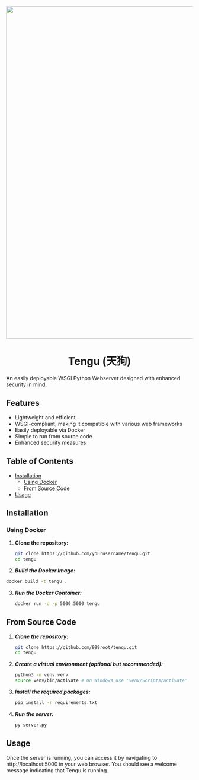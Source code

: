 <div align="center"><img src="https://mir-s3-cdn-cf.behance.net/project_modules/hd/06a22446366801.5851795421436.gif" width="897"></div>
<h1 align="center">Tengu (天狗)</h1>
An easily deployable WSGI Python Webserver designed with enhanced security in mind.

## Features

- Lightweight and efficient
- WSGI-compliant, making it compatible with various web frameworks
- Easily deployable via Docker
- Simple to run from source code
- Enhanced security measures

## Table of Contents

- [Installation](#installation)
  - [Using Docker](#using-docker)
  - [From Source Code](#from-source-code)
- [Usage](#usage)

## Installation

### Using Docker

1. **Clone the repository:**

   ```bash
   git clone https://github.com/yourusername/tengu.git
   cd tengu
   ```

2. ***Build the Docker Image:***
  ```bash
  docker build -t tengu .
  ```

3. ***Run the Docker Container:***
   ```bash
   docker run -d -p 5000:5000 tengu
   ```

## From Source Code
1. ***Clone the repository:***
   ```bash
   git clone https://github.com/999root/tengu.git
   cd tengu
   ```

2. ***Create a virtual environment (optional but recommended):***
   ```bash
   python3 -m venv venv
   source venv/bin/activate # On Windows use 'venv/Scripts/activate'
   ```

3. ***Install the required packages:***
   ```bash
   pip install -r requirements.txt
   ```

4. ***Run the server:***
   ```bash
   py server.py
   ```

## Usage
Once the server is running, you can access it by navigating to http://localhost:5000 in your web browser. You should see a welcome message indicating that Tengu is running.
